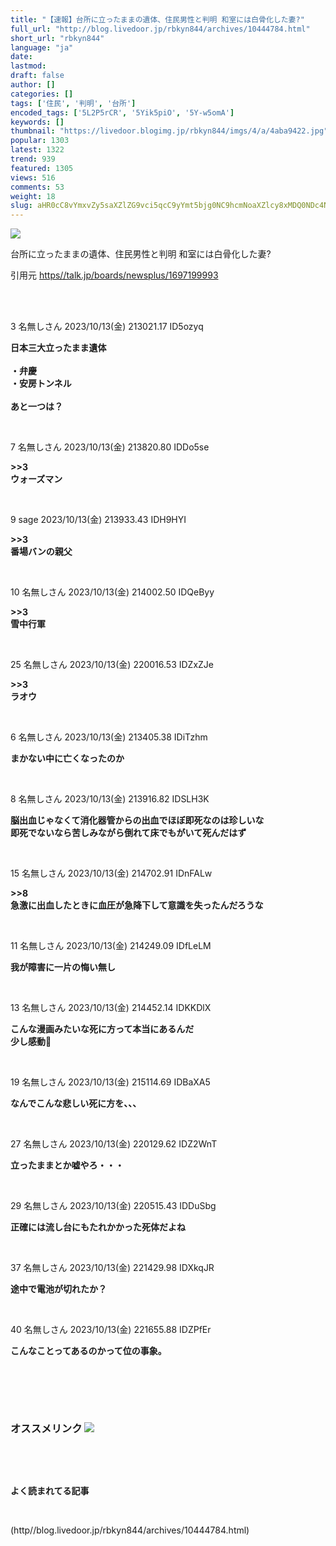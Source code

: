 ```yaml
---
title: "【速報】台所に立ったままの遺体、住民男性と判明 和室には白骨化した妻?"
full_url: "http://blog.livedoor.jp/rbkyn844/archives/10444784.html"
short_url: "rbkyn844"
language: "ja"
date: 
lastmod: 
draft: false
author: []
categories: []
tags: ['住民', '判明', '台所']
encoded_tags: ['5L2P5rCR', '5Yik5piO', '5Y-w5omA']
keywords: []
thumbnail: "https://livedoor.blogimg.jp/rbkyn844/imgs/4/a/4aba9422.jpg"
popular: 1303
latest: 1322
trend: 939
featured: 1305
views: 516
comments: 53
weight: 18
slug: aHR0cC8vYmxvZy5saXZlZG9vci5qcC9yYmt5bjg0NC9hcmNoaXZlcy8xMDQ0NDc4NC5odG1s
---
```


![](https://livedoor.blogimg.jp/rbkyn844/imgs/4/a/4aba9422.jpg)

<div><p>台所に立ったままの遺体、住民男性と判明 和室には白骨化した妻?</p><p>引用元 <a target='_blank' href='https//talk.jp/boards/newsplus/1697199993'>https//talk.jp/boards/newsplus/1697199993</a></p><br> <br> <p class='res1'>3 名無しさん 2023/10/13(金) 213021.17 ID5ozyq </p> <p class='res2'><b> 日本三大立ったまま遺体 <br> <br> ・弁慶 <br> ・安房トンネル <br> <br> あと一つは？ </b></p><br> <p class='res1'>7 名無しさん 2023/10/13(金) 213820.80 IDDo5se </p> <p class='res2'><b> >>3 <br> ウォーズマン </b></p><br> <p class='res1'>9 sage 2023/10/13(金) 213933.43 IDH9HYI </p> <p class='res2'><b> >>3 <br> 番場バンの親父 </b></p><br> <p class='res1'>10 名無しさん 2023/10/13(金) 214002.50 IDQeByy </p> <p class='res2'><b> >>3 <br> 雪中行軍 </b></p><br> <p class='res1'>25 名無しさん 2023/10/13(金) 220016.53 IDZxZJe </p> <p class='res2'><b> >>3 <br> ラオウ </b></p><br> <p class='no-pc'></p> <p class='res1'>6 名無しさん 2023/10/13(金) 213405.38 IDiTzhm </p> <p class='res2'><b> まかない中に亡くなったのか </b></p><br> <p class='res1'>8 名無しさん 2023/10/13(金) 213916.82 IDSLH3K </p> <p class='res2'><b> 脳出血じゃなくて消化器管からの出血でほぼ即死なのは珍しいな <br> 即死でないなら苦しみながら倒れて床でもがいて死んだはず </b></p><br> <p class='res1'>15 名無しさん 2023/10/13(金) 214702.91 IDnFALw </p> <p class='res2'><b> >>8 <br> 急激に出血したときに血圧が急降下して意識を失ったんだろうな </b></p><br> <p class='res1'>11 名無しさん 2023/10/13(金) 214249.09 IDfLeLM </p> <p class='res2'><b> 我が障害に一片の悔い無し </b></p><br> <p class='res1'>13 名無しさん 2023/10/13(金) 214452.14 IDKKDlX </p> <p class='res2'><b> こんな漫画みたいな死に方って本当にあるんだ <br> 少し感動🥺 </b></p><br> <p class='res1'>19 名無しさん 2023/10/13(金) 215114.69 IDBaXA5 </p> <p class='res2'><b> なんでこんな悲しい死に方を、、、 </b></p><br> <p class='res1'>27 名無しさん 2023/10/13(金) 220129.62 IDZ2WnT </p> <p class='res2'><b> 立ったままとか嘘やろ・・・ </b></p><br> <p class='res1'>29 名無しさん 2023/10/13(金) 220515.43 IDDuSbg </p> <p class='res2'><b> 正確には流し台にもたれかかった死体だよね </b></p><br> <p class='res1'>37 名無しさん 2023/10/13(金) 221429.98 IDXkqJR </p> <p class='res2'><b> 途中で電池が切れたか？ </b></p><br> <p class='res1'>40 名無しさん 2023/10/13(金) 221655.88 IDZPfEr </p> <p class='res2'><b> こんなことってあるのかって位の事象。 </b></p><br> <p id='5077e33f033c4e934bb013c7c4eb8bbd'> </p><br> <br> <p class='no-pc'></p> <h3 class='linkh'>オススメリンク <img src='http//blog.livedoor.jp/rbkyn844/ftp/fusagikom-fikergh.png'></h3> <p class='link2'> </p><br> <p class='no-pc'></p> <p class='no-pc'><br><p><b>よく読まれてる記事</b></p><br></p> </div>

(http//blog.livedoor.jp/rbkyn844/archives/10444784.html)
